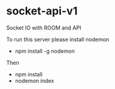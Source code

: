 # socket-api-v1


Socket IO with ROOM and API 

To run this server please install nodemon

- npm install -g nodemon

Then 

- npm install
- nodemon index


